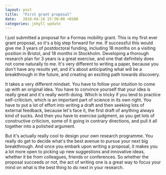 ```yaml
---
layout: post
title:  "First grant proposal"
date:   2018-04-16 15:30:00 +0100
categories: jekyll update
---
```


I just submitted a proposal for a Formas mobility grant. This is my first ever grant proposal, so it's a big step forward for me. If successful this would give me 3 years of postdoctoral funding, including 18 months on a visiting position in Bristol, and 18 months in Stockholm. Developing a thorough research plan for 3 years is a great exercise, and one that definitely does not come naturally to me. It's very different to writing a paper, because you don't have any results yet, and it's about anticipating what will be a breakthrough in the future, and creating an exciting path towards discovery. 

It takes a very different mindset. You have to follow your intuition to come up with an original idea. You have to convince yourself that your idea is really great and it's really worth doing. Which is tricky if you tend to practice self-criticism, which is an important part of science in its own right. You have to put a lot of effort into writing a draft and then seeking lots of external feedback, because let's face it, the first draft of anything always kind of sucks. And then you have to exercise judgment, as you get lots of constructive criticism, some of it going in contrary directions, and pull it all together into a polished argument. 

But it's actually really cool to design your own research programme. You really do get to decide what's the best avenue to pursue your next big breakthrough. And once you embark upon writing a proposal, it makes you a lot more open to picking up new suggestions and innovative ideas, whether it be from colleagues, friends or conferences. So whether the proposal succeeds or not, the act of writing one is a great way to focus your mind on what is the best thing to do next in your research.